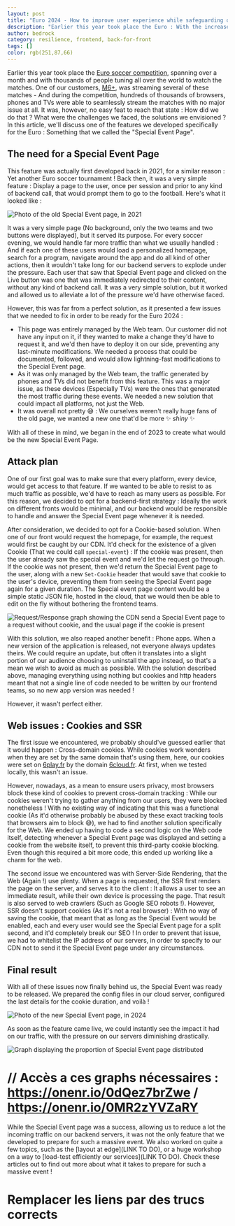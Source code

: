 ```yaml
---
layout: post
title: "Euro 2024 - How to improve user experience while safeguarding our app ?"
description: "Earlier this year took place the Euro : With the increase of traffic that was expected, we developed a way to both enhance user experience, allowing them to access easier than ever their soccer match, and protect our backend servers at the same time. But how did we do that ?"
author: bedrock 
category: resilience, frontend, back-for-front
tags: []
color: rgb(251,87,66)
---
```


Earlier this year took place the [Euro soccer competition](https://www.uefa.com/euro2024/), spanning over a month and with thousands of people tuning all over the world to watch the matches. One of our customers, [M6+](https://www.6play.fr/), was streaming several of these matches - And during the competition, hundreds of thousands of browsers, phones and TVs were able to seamlessly stream the matches with no major issue at all. It was, however, no easy feat to reach that state : How did we do that ? What were the challenges we faced, the solutions we envisioned ? In this article, we'll discuss one of the features we developed specifically for the Euro : Something that we called the "Special Event Page".

## The need for a Special Event Page

This feature was actually first developed back in 2021, for a similar reason : Yet another Euro soccer tournament ! Back then, it was a very simple feature : Display a page to the user,  once per session and prior to any kind of backend call, that would prompt them to go to the football. Here's what it looked like :

![Photo of the old Special Event page, in 2021](/images/posts/2024-08-14-euro-resiliency-special-event-page/Old_SEP.png)

It was a very simple page (No background, only the two teams and two buttons were displayed), but it served its purpose.
For every soccer evening, we would handle far more traffic than what we usually handled : And if each one of these users would load a personalized homepage, search for a program, navigate around the app and do all kind of other actions, then it wouldn't take long for our backend servers to explode under the pressure. Each user that saw that Special Event page and clicked on the Live button was one that was immediately redirected to their content, without any kind of backend call. It was a very simple solution, but it worked and allowed us to alleviate a lot of the pressure we'd have otherwise faced.

However, this was far from a perfect solution, as it presented a few issues that we needed to fix in order to be ready for the Euro 2024 :
- This page was entirely managed by the Web team. Our customer did not have any input on it, if they wanted to make a change they'd have to request it, and we'd then have to deploy it on our side, preventing any last-minute modifications. We needed a process that could be documented, followed, and would allow lightning-fast modifications to the Special Event page.
- As it was only managed by the Web team, the traffic generated by phones and TVs did not benefit from this feature. This was a major issue, as these devices (Especially TVs) were the ones that generated the most traffic during these events. We needed a new solution that could impact all platforms, not just the Web.
- It was overall not pretty 😅 : We ourselves weren't really huge fans of the old page, we wanted a new one that'd be more ✨ *shiny* ✨

With all of these in mind, we began in the end of 2023 to create what would be the new Special Event Page.

## Attack plan

One of our first goal was to make sure that every platform, every device, would get access to that feature. If we wanted to be able to resist to as much traffic as possible, we'd have to reach as many users as possible. For this reason, we decided to opt for a backend-first strategy : Ideally the work on different fronts would be minimal, and our backend would be responsible to handle and answer the Special Event page whenever it is needed.

After consideration, we decided to opt for a Cookie-based solution. When one of our front would request the homepage, for example, the request would first be caught by our CDN. It'd check for the existence of a given Cookie (That we could call `special-event`) : If the cookie was present, then the user already saw the special event and we'd let the request go through. If the cookie was not present, then we'd return the Special Event page to the user, along with a new `Set-Cookie` header that would save that cookie to the user's device, preventing them from seeing the Special Event page again for a given duration.
The Special event page content would be a simple static JSON file, hosted in the cloud, that we would then be able to edit on the fly without bothering the frontend teams.

![Request/Response graph showing the CDN send a Special Event page to a request without cookie, and the usual page if the cookie is present](/images/posts/2024-08-14-euro-resiliency-special-event-page/Request_Response_graph.png)

With this solution, we also reaped another benefit : Phone apps. When a new version of the application is released, not everyone always updates theirs. We could require an update, but often it translates into a slight portion of our audience choosing to uninstall the app instead, so that's a mean we wish to avoid as much as possible. With the solution described above, managing everything using nothing but cookies and http headers meant that not a single line of code needed to be written by our frontend teams, so no new app version was needed !

However, it wasn't perfect either.

## Web issues : Cookies and SSR

The first issue we encountered, we probably should've guessed earlier that it would happen : Cross-domain cookies. While cookies work wonders when they are set by the same domain that's using them, here, our cookies were set on [6play.fr](https://www.6play.fr/) by the domain [6cloud.fr](https://layout.6cloud.fr). At first, when we tested locally, this wasn't an issue. 

However, nowadays, as a mean to ensure users privacy, most browsers block these kind of cookies to prevent cross-domain tracking : While our cookies weren't trying to gather anything from our users, they were blocked nonetheless ! With no existing way of indicating that this was a functional cookie (As it'd otherwise probably be abused by these exact tracking tools that browsers aim to block 😅), we had to find another solution specifically for the Web. We ended up having to code a second logic on the Web code itself, detecting whenever a Special Event page was displayed and setting a cookie from the website itself, to prevent this third-party cookie blocking. Even though this required a bit more code, this ended up working like a charm for the web.

The second issue we encountered was with Server-Side Rendering, that the Web (Again !) use plenty. When a page is requested, the SSR first renders the page on the server, and serves it to the client : It allows a user to see an immediate result, while their own device is processing the page. That result is also served to web crawlers (Such as Google SEO robots !). However, SSR doesn't support cookies (As it's not a real browser) : With no way of saving the cookie, that meant that as long as the Special Event would be enabled, each and every user would see the Special Event page for a split second, and it'd completely break our SEO ! In order to prevent that issue, we had to whitelist the IP address of our servers, in order to specify to our CDN not to send it the Special Event page under any circumstances.

## Final result

With all of these issues now finally behind us, the Special Event was ready to be released. We prepared the config files in our cloud server, configured the last details for the cookie duration, and voilà !

![Photo of the new Special Event page, in 2024](/images/posts/2024-08-14-euro-resiliency-special-event-page/New_SEP.png)

As soon as the feature came live, we could instantly see the impact it had on our traffic, with the pressure on our servers diminishing drastically. 

![Graph displaying the proportion of Special Event page distributed](/images/posts/2024-08-14-euro-resiliency-special-event-page/SEP_stat_display.png)
# // Accès a ces graphs nécessaires : https://onenr.io/0dQez7brZwe / https://onenr.io/0MR2zYVZaRY

While the Special Event page was a success, allowing us to reduce a lot the incoming traffic on our backend servers, it was not the only feature that we developed to prepare for such a massive event. We also worked on quite a few topics, such as the [layout at edge](LINK TO DO), or a huge workshop on a way to [load-test efficiently our services](LINK TO DO). Check these articles out to find out more about what it takes to prepare for such a massive event !

# Remplacer les liens par des trucs corrects

